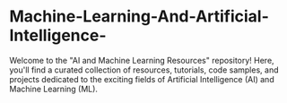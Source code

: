 # Machine-Learning-And-Artificial-Intelligence-
Welcome to the "AI and Machine Learning Resources" repository! Here, you'll find a curated collection of resources, tutorials, code samples, and projects dedicated to the exciting fields of Artificial Intelligence (AI) and Machine Learning (ML).
